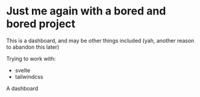 # Just me again with a bored and bored project

This is a dashboard, and may be other things included (yah, another reason to abandon this later)

Trying to work with:
- svelte
- tailwindcss

A dashboard